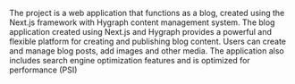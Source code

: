 The project is a web application that functions as a blog, created using the Next.js
framework with Hygraph content management system. The blog application created using
Next.js and Hygraph provides a powerful and flexible platform for creating and publishing
blog content. Users can create and manage blog posts, add images and other media. The
application also includes search engine optimization features and is optimized for
performance (PSI)
